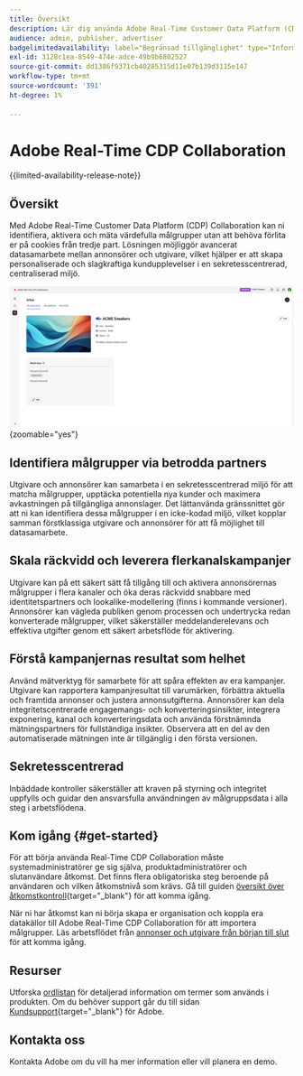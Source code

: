 ```yaml
---
title: Översikt
description: Lär dig använda Adobe Real-Time Customer Data Platform (CDP) Collaboration för att upptäcka, aktivera och mäta värdefulla målgrupper utan att behöva använda cookies från tredje part.
audience: admin, publisher, advertiser
badgelimitedavailability: label="Begränsad tillgänglighet" type="Informative" url="https://helpx.adobe.com/legal/product-descriptions/real-time-customer-data-platform-collaboration.html newtab=true"
exl-id: 3128c1ea-8549-474e-adce-49b9b6802527
source-git-commit: dd1386f9371cb40285315d11e07b139d3115e147
workflow-type: tm+mt
source-wordcount: '391'
ht-degree: 1%

---
```


# Adobe Real-Time CDP Collaboration

{{limited-availability-release-note}}

## Översikt

Med Adobe Real-Time Customer Data Platform (CDP) Collaboration kan ni identifiera, aktivera och mäta värdefulla målgrupper utan att behöva förlita er på cookies från tredje part. Lösningen möjliggör avancerat datasamarbete mellan annonsörer och utgivare, vilket hjälper er att skapa personaliserade och slagkraftiga kundupplevelser i en sekretesscentrerad, centraliserad miljö.

![Real-Time CDP Collaboration hemsida](/help/assets/overview/homepage.png){zoomable="yes"}

## Identifiera målgrupper via betrodda partners

Utgivare och annonsörer kan samarbeta i en sekretesscentrerad miljö för att matcha målgrupper, upptäcka potentiella nya kunder och maximera avkastningen på tillgängliga annonslager. Det lättanvända gränssnittet gör att ni kan identifiera dessa målgrupper i en icke-kodad miljö, vilket kopplar samman förstklassiga utgivare och annonsörer för att få möjlighet till datasamarbete.

## Skala räckvidd och leverera flerkanalskampanjer

Utgivare kan på ett säkert sätt få tillgång till och aktivera annonsörernas målgrupper i flera kanaler och öka deras räckvidd snabbare med identitetspartners och lookalike-modellering (finns i kommande versioner). Annonsörer kan vägleda publiken genom processen och undertrycka redan konverterade målgrupper, vilket säkerställer meddelanderelevans och effektiva utgifter genom ett säkert arbetsflöde för aktivering.

## Förstå kampanjernas resultat som helhet

Använd mätverktyg för samarbete för att spåra effekten av era kampanjer. Utgivare kan rapportera kampanjresultat till varumärken, förbättra aktuella och framtida annonser och justera annonsutgifterna. Annonsörer kan dela integritetscentrerade engagemangs- och konverteringsinsikter, integrera exponering, kanal och konverteringsdata och använda förstnämnda mätningspartners för fullständiga insikter. Observera att en del av den automatiserade mätningen inte är tillgänglig i den första versionen.

## Sekretesscentrerad

Inbäddade kontroller säkerställer att kraven på styrning och integritet uppfylls och guidar den ansvarsfulla användningen av målgruppsdata i alla steg i arbetsflödena.

<!--

## Additional benefits

### Agnostic and interoperable

Bring in audiences from various sources such as Real-Time CDP, data warehouses (available in an upcoming release), and other partners, efficiently connecting your data collaboration application to other Adobe Experience Platform tools.

### Built-in reputation

Trusted by leading global brands, Adobe brings a strong foundation in identity, audience collaboration, and activation, offering closed-loop and marketer-friendly workflows for data collaboration.

-->

## Kom igång {#get-started}

För att börja använda Real-Time CDP Collaboration måste systemadministratörer ge sig själva, produktadministratörer och slutanvändare åtkomst. Det finns flera obligatoriska steg beroende på användaren och vilken åtkomstnivå som krävs. Gå till guiden [översikt över åtkomstkontroll](/help/guide/permissions/overview.md){target="_blank"} för att komma igång.

När ni har åtkomst kan ni börja skapa er organisation och koppla era datakällor till Adobe Real-Time CDP Collaboration för att importera målgrupper. Läs arbetsflödet från [annonser och utgivare från början till slut](/help/guide/end-to-end-workflow.md) för att komma igång.

<!-- Utilize the collaboration tools to compare and manage audiences effectively. Leverage real-time insights to inform your marketing strategies and deliver personalized customer experiences.  -->

## Resurser

Utforska [ordlistan](/help/guide/glossary.md) för detaljerad information om termer som används i produkten. Om du behöver support går du till sidan [Kundsupport](https://experienceleague.adobe.com/home?lang=en&amp;support-tab=open-ticket#support){target="_blank"} för Adobe.

## Kontakta oss

Kontakta Adobe om du vill ha mer information eller vill planera en demo.
